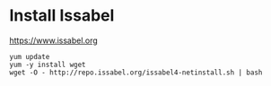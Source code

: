 # Install Issabel


https://www.issabel.org


```
yum update
yum -y install wget
wget -O - http://repo.issabel.org/issabel4-netinstall.sh | bash
```
